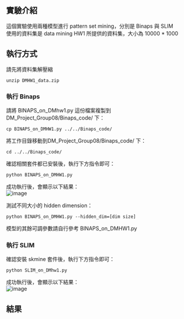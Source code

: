 ## 實驗介紹
這個實驗使用兩種模型進行 pattern set mining，分別是 Binaps 與 SLIM  
使用的資料集是 data mining HW1 所提供的資料集，大小為 10000 * 1000  


## 執行方式
請先將資料集解壓縮  
```
unzip DMHW1_data.zip
```

### 執行 Binaps
請將 BINAPS_on_DMhw1.py 這份檔案複製到 DM_Project_Group08/Binaps_code/ 下：
```
cp BINAPS_on_DMHW1.py ../../Binaps_code/
```
將工作目錄移動到DM_Project_Group08/Binaps_code/ 下：
```
cd ../../Binaps_code/
```
確認相關套件都已安裝後，執行下方指令即可：
```
python BINAPS_on_DMHW1.py
```
成功執行後，會顯示以下結果：  
![image](https://user-images.githubusercontent.com/56869343/147765601-95c0ae17-1bc2-43f4-b600-74d180c5a422.png)

測試不同大小的 hidden dimension：
```
python BINAPS_on_DMHW1.py --hidden_dim=[dim size]
```  

模型的其餘可調參數請自行參考 BINAPS_on_DMHW1.py

### 執行 SLIM
確認安裝 skmine 套件後，執行下方指令即可：
```
python SLIM_on_DMhw1.py 
```
成功執行後，會顯示以下結果：  
![image](https://user-images.githubusercontent.com/56869343/147765482-19249f78-9576-40f3-9aad-4b5dc4073b64.png)

## 結果
